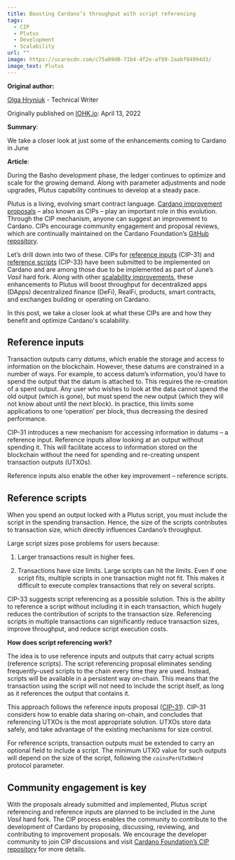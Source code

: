 ```yaml
---
title: Boosting Cardano’s throughput with script referencing
tags:
  - CIP
  - Plutus
  - Development
  - Scalability
url: ""
image: https://ucarecdn.com/c75a09d0-71b4-4f2e-af89-2aabf84994d3/
image_text: Plutus
---
```


**Original author:**

[Olga Hryniuk](https://iohk.io/en/team/olga-hryniuk) - Technical Writer

Originally published on [IOHK.io](https://iohk.io/en/blog/posts/2022/04/13/boosting-cardano-s-throughput-with-script-referencing/): April 13, 2022

**Summary**:

We take a closer look at just some of the enhancements coming to Cardano in June

**Article**:

During the Basho development phase, the ledger continues to optimize and scale for the growing demand. Along with parameter adjustments and node upgrades, Plutus capability continues to develop at a steady pace.

Plutus is a living, evolving smart contract language. [Cardano improvement proposals](https://cardanofoundation.org/en/news/make-it-even-better-cardanos-improvements-proposals/) – also known as CIPs – play an important role in this evolution. Through the CIP mechanism, anyone can suggest an improvement to Cardano. CIPs encourage community engagement and proposal reviews, which are continually maintained on the Cardano Foundation’s [GitHub repository](https://github.com/cardano-foundation/CIPs).

Let’s drill down into two of these. CIPs for [reference inputs](https://github.com/cardano-foundation/CIPs/pull/159) (CIP-31) and [reference scripts](https://github.com/cardano-foundation/CIPs/pull/161) (CIP-33) have been submitted to be implemented on Cardano and are among those due to be implemented as part of June’s _Vasil_ hard fork. Along with other [scalability improvements](https://iohk.io/en/blog/posts/2022/01/14/how-we-re-scaling-cardano-in-2022/), these enhancements to Plutus will boost throughput for decentralized apps (DApps) decentralized finance (DeFi), RealFi, products, smart contracts, and exchanges building or operating on Cardano.

In this post, we take a closer look at what these CIPs are and how they benefit and optimize Cardano's scalability.

## Reference inputs

Transaction outputs carry _datums_, which enable the storage and access to information on the blockchain. However, these datums are constrained in a number of ways. For example, to access datum’s information, you’d have to spend the output that the datum is attached to. This requires the re-creation of a spent output. Any user who wishes to look at the data cannot spend the old output (which is gone), but must spend the new output (which they will not know about until the next block). In practice, this limits some applications to one ‘operation’ per block, thus decreasing the desired performance.

CIP-31 introduces a new mechanism for accessing information in datums – a reference input. Reference inputs allow looking at an output without spending it. This will facilitate access to information stored on the blockchain without the need for spending and re-creating unspent transaction outputs (UTXOs).

Reference inputs also enable the other key improvement – reference scripts.

## Reference scripts

When you spend an output locked with a Plutus script, you must include the script in the spending transaction. Hence, the size of the scripts contributes to transaction size, which directly influences Cardano’s throughput.

Large script sizes pose problems for users because:

1.  Larger transactions result in higher fees.
    
2.  Transactions have size limits. Large scripts can hit the limits. Even if one script fits, multiple scripts in one transaction might not fit. This makes it difficult to execute complex transactions that rely on several scripts.
    

CIP-33 suggests script referencing as a possible solution. This is the ability to reference a script without including it in each transaction, which hugely reduces the contribution of scripts to the transaction size. Referencing scripts in multiple transactions can significantly reduce transaction sizes, improve throughput, and reduce script execution costs.

**How does script referencing work?**

The idea is to use reference inputs and outputs that carry actual scripts (reference scripts). The script referencing proposal eliminates sending frequently-used scripts to the chain every time they are used. Instead, scripts will be available in a persistent way on-chain. This means that the transaction using the script will not need to include the script itself, as long as it references the output that contains it.

This approach follows the reference inputs proposal ([CIP-31](https://github.com/cardano-foundation/CIPs/pull/159)). CIP-31 considers how to enable data sharing on-chain, and concludes that referencing UTXOs is the most appropriate solution. UTXOs store data safely, and take advantage of the existing mechanisms for size control.

For reference scripts, transaction outputs must be extended to carry an optional field to include a script. The minimum UTXO value for such outputs will depend on the size of the script, following the `coinsPerUTxOWord` protocol parameter.

## Community engagement is key

With the proposals already submitted and implemented, Plutus script referencing and reference inputs are planned to be included in the June _Vasil_ hard fork. The CIP process enables the community to contribute to the development of Cardano by proposing, discussing, reviewing, and contributing to improvement proposals. We encourage the developer community to join CIP discussions and visit [Cardano Foundation’s CIP repository](https://github.com/cardano-foundation/CIPs) for more details.
